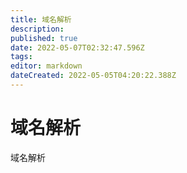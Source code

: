 ```yaml
---
title: 域名解析
description: 
published: true
date: 2022-05-07T02:32:47.596Z
tags: 
editor: markdown
dateCreated: 2022-05-05T04:20:22.388Z
---
```


# 域名解析
域名解析